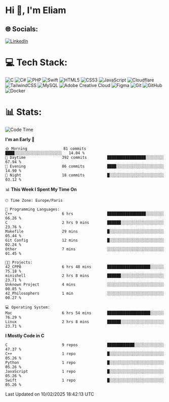<h1>Hi 👋, I'm Eliam</h1>

## 🌐 Socials:
[![LinkedIn](https://img.shields.io/badge/LinkedIn-%230077B5.svg?logo=linkedin&logoColor=white)](https://www.linkedin.com/in/eliam-detoh/) 

# 💻 Tech Stack:
![C](https://img.shields.io/badge/c-%2300599C.svg?style=for-the-badge&logo=c&logoColor=white) ![C#](https://img.shields.io/badge/c%23-%23239120.svg?style=for-the-badge&logo=csharp&logoColor=white) ![PHP](https://img.shields.io/badge/php-%23777BB4.svg?style=for-the-badge&logo=php&logoColor=white) ![Swift](https://img.shields.io/badge/swift-F54A2A?style=for-the-badge&logo=swift&logoColor=white) ![HTML5](https://img.shields.io/badge/html5-%23E34F26.svg?style=for-the-badge&logo=html5&logoColor=white) ![CSS3](https://img.shields.io/badge/css3-%231572B6.svg?style=for-the-badge&logo=css3&logoColor=white) ![JavaScript](https://img.shields.io/badge/javascript-%23323330.svg?style=for-the-badge&logo=javascript&logoColor=%23F7DF1E) ![Cloudflare](https://img.shields.io/badge/Cloudflare-F38020?style=for-the-badge&logo=Cloudflare&logoColor=white) ![TailwindCSS](https://img.shields.io/badge/tailwindcss-%2338B2AC.svg?style=for-the-badge&logo=tailwind-css&logoColor=white) ![MySQL](https://img.shields.io/badge/mysql-4479A1.svg?style=for-the-badge&logo=mysql&logoColor=white) ![Adobe Creative Cloud](https://img.shields.io/badge/Adobe%20Creative%20Cloud-DA1F26.svg?style=for-the-badge&logo=Adobe%20Creative%20Cloud&logoColor=white) ![Figma](https://img.shields.io/badge/figma-%23F24E1E.svg?style=for-the-badge&logo=figma&logoColor=white) ![Git](https://img.shields.io/badge/git-%23F05033.svg?style=for-the-badge&logo=git&logoColor=white) ![GitHub](https://img.shields.io/badge/github-%23121011.svg?style=for-the-badge&logo=github&logoColor=white) ![Docker](https://img.shields.io/badge/docker-%230db7ed.svg?style=for-the-badge&logo=docker&logoColor=white)

# 📊  Stats:
<!--START_SECTION:waka-->
![Code Time](http://img.shields.io/badge/Code%20Time-148%20hrs%209%20mins-blue)

**I'm an Early 🐤** 

```text
🌞 Morning                81 commits          ████░░░░░░░░░░░░░░░░░░░░░   14.04 % 
🌆 Daytime                392 commits         █████████████████░░░░░░░░   67.94 % 
🌃 Evening                86 commits          ████░░░░░░░░░░░░░░░░░░░░░   14.90 % 
🌙 Night                  18 commits          █░░░░░░░░░░░░░░░░░░░░░░░░   03.12 % 
```


📊 **This Week I Spent My Time On** 

```text
🕑︎ Time Zone: Europe/Paris

💬 Programming Languages: 
C++                      6 hrs               █████████████████░░░░░░░░   66.26 % 
C                        2 hrs 9 mins        ██████░░░░░░░░░░░░░░░░░░░   23.76 % 
Makefile                 29 mins             █░░░░░░░░░░░░░░░░░░░░░░░░   05.44 % 
Git Config               12 mins             █░░░░░░░░░░░░░░░░░░░░░░░░   02.24 % 
Other                    7 mins              ░░░░░░░░░░░░░░░░░░░░░░░░░   01.45 % 

🐱‍💻 Projects: 
42_CPP0                  6 hrs 48 mins       ███████████████████░░░░░░   75.18 % 
minishell                2 hrs 8 mins        ██████░░░░░░░░░░░░░░░░░░░   23.71 % 
Unknown Project          4 mins              ░░░░░░░░░░░░░░░░░░░░░░░░░   00.85 % 
42_Philosophers          1 min               ░░░░░░░░░░░░░░░░░░░░░░░░░   00.27 % 

💻 Operating System: 
Mac                      6 hrs 54 mins       ███████████████████░░░░░░   76.29 % 
Linux                    2 hrs 8 mins        ██████░░░░░░░░░░░░░░░░░░░   23.71 % 
```

**I Mostly Code in C** 

```text
C                        9 repos             ████████████░░░░░░░░░░░░░   47.37 % 
C++                      1 repo              █░░░░░░░░░░░░░░░░░░░░░░░░   05.26 % 
Python                   1 repo              █░░░░░░░░░░░░░░░░░░░░░░░░   05.26 % 
JavaScript               1 repo              █░░░░░░░░░░░░░░░░░░░░░░░░   05.26 % 
Swift                    1 repo              █░░░░░░░░░░░░░░░░░░░░░░░░   05.26 % 
```




 Last Updated on 10/02/2025 18:42:13 UTC
<!--END_SECTION:waka-->
